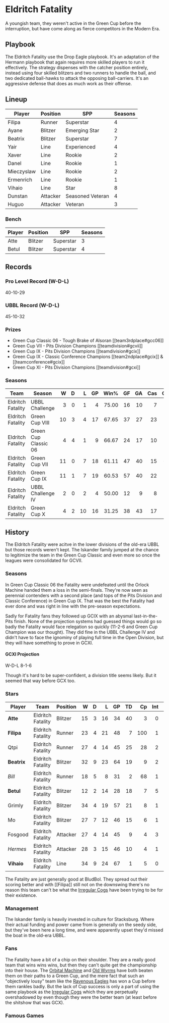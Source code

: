 # Eldritch Fatality

A youngish team, they weren't active in the Green Cup before the interruption, but have come along as fierce competitors in the Modern Era.

## Playbook

The Eldritch Fatality use the Drop Eagle playbook. It's an adaptation of the Hermann playbook that again requires more skilled players to run it effectively. The strategy dispenses with the catcher position entirely, instead using four skilled blitzers and two runners to handle the ball, and two dedicated ball-hawks to attack the opposing ball-carriers. It's an aggressive defense that does as much work as their offense.

## Lineup

| Player    | Position  | SPP | Seasons |
|-----------|-----------|-----|---------|
| Filipa     | Runner    |  Superstar |       4 |
| Ayane      | Blitzer   |   Emerging Star |       2 |
| Beatrix    | Blitzer   |  Superstar |       7 |
| Yair       | Line   |   Experienced |       4 |
| Xaver      | Line   |    Rookie |       2 |
| Danel      | Line   |    Rookie |       1 |
| Mieczyslaw | Line   |    Rookie |       2 |
| Ermenrich  | Line   |    Rookie |       1 |
| Vihaio     | Line   |   Star |       8 |
| Dunstan    | Attacker |   Seasoned Veteran |       4 |
| Huguo      | Attacker |   Veteran |       3 |


### Bench

| Player    | Position  | SPP | Seasons |
|-----------|-----------|-----|---------|
| Atte       | Blitzer   |  Superstar |       3 |
| Betul      | Blitzer   |  Superstar |       4 |

## Records

### Pro Level Record (W-D-L)

40-10-29

### UBBL Record (W-D-L)

45-10-32

### Prizes

* Green Cup Classic 06 - Tough Brake of Alsoran [[team3rdplace#gcc06]]
* Green Cup VII - Pits Division Champions [[teamdivision#gcvii]]
* Green Cup IX - Pits Division Champions [[teamdivision#gcix]]
* Green Cup IX - Classic Conference Champions [[team2ndplace#gcix]] & [[teamconference#gcix]]
* Green Cup XI - Pits Division Champions [[teamdivision#gcxi]]

### Seasons

| Team      | Season             | W  | D | L | GP | Win% | GF   | GA   | Cas  | CDif | FF   |
|-----------|--------------------|--:|--:|--:|---:|-----:|---:|---:|----:|-----:|---:|
| Eldritch Fatality | UBBL Challenge       |    3 |    0 |    1 |      4 |      75.00 |   16 |   10 |    7 |      1 |    1 |
| Eldritch Fatality | Green Cup VIII       |   10 |    3 |    4 |     17 | 67.65 |   37 |   27 |   23 |      5 |   -1 |
| Eldritch Fatality | Green Cup Classic 06 |    4 |    4 |    1 |      9 | 66.67 |   24 |   17 |   10 |      1 |    2 |
| Eldritch Fatality | Green Cup VII        |   11 |    0 |    7 |     18 | 61.11 |   47 |   40 |   15 |    -11 |    2 |
| Eldritch Fatality | Green Cup IX         |   11 |    1 |    7 |     19 | 60.53 |   57 |   40 |   22 |      1 |   -1 |
| Eldritch Fatality | UBBL Challenge IV    |    2 |    0 |    2 |      4 |      50.00 |   12 |    9 |    8 |     -1 |    2 |
| Eldritch Fatality | Green Cup X          |    4 |    2 |   10 |     16 |   31.25 |   38 |   43 |   17 |     -7 |   -2 |

## History

The Eldritch Fatality were acitve in the lower divisions of the old-era UBBL but those records weren't kept. The Iskander family jumped at the chance to legitimize the team in the Green Cup Classic and even more so once the leagues were consolidated for GCVII.

### Seasons

In Green Cup Classic 06 the Fatality were undefeated until the Orlock Machine handed them a loss in the semi-finals. They're now seen as perennial contenders with a second place (and tops of the Pits Division and Classic Conference) in Green Cup IX. That was the best the Fatality had ever done and was right in line with the pre-season expectations.

Sadly for Fatality fans they followed up GCIX with an abysmal last-in-the-Pits finish. None of the projection systems had guessed things would go so badly the Fatality would face relegation so quickly (11-2-6 and Green Cup Champion was our thought). They did fine in the UBBL Challenge IV and didn't have to face the ignominy of playing full time in the Open Division, but they will have something to prove in GCXI.  

#### GCXI Projection

W-D-L 8-1-6 

Though it's hard to be super-confident, a division title seems likely. But it seemed that way before GCX too.

### Stars

| Player           | Team        | Position      | W | D | L | GP | TD | Cp | Int | BH | SI | Ki | MVP | SPP |
|------------------|-------------|---------------|--:|--:|--:|---:|---:|---:|----:|---:|---:|---:|----:|----:|
| **Atte**     | Eldritch Fatality | Blitzer   |   15 |    3 |   16 |   34 |   40 |    3 |    0 |    1 |    0 |    0 |    6 |  155 |
| **Filipa**   | Eldritch Fatality | Runner    |   23 |    4 |   21 |   48 |    7 |  100 |    1 |    0 |    1 |    0 |    4 |  145 |
| Qtpi    | Eldritch Fatality | Runner    |   27 |    4 |   14 |   45 |   25 |   28 |    2 |    1 |    0 |    0 |    2 |  119 |
| **Beatrix**  | Eldritch Fatality | Blitzer   |   32 |    9 |   23 |   64 |   19 |    9 |    2 |    4 |    0 |    0 |    6 |  108 |
| *Bill*    | Eldritch Fatality | Runner    |   18 |    5 |    8 |   31 |    2 |   68 |    1 |    1 |    0 |    0 |    5 |  103 |
| **Betul**    | Eldritch Fatality | Blitzer   |   12 |    2 |   14 |   28 |   18 |    7 |    5 |    1 |    0 |    0 |    6 |  103 |
| Grimly  | Eldritch Fatality | Blitzer   |   34 |    4 |   19 |   57 |   21 |    8 |    1 |    5 |    2 |    1 |    2 |   99 |
| Mo      | Eldritch Fatality | Blitzer   |   27 |    7 |   12 |   46 |   15 |    6 |    1 |    3 |    0 |    1 |    4 |   81 |
| Fosgood | Eldritch Fatality | Attacker |   27 |    4 |   14 |   45 |    9 |    4 |    3 |    5 |    1 |    0 |    4 |   69 |
| *Hermes*  | Eldritch Fatality | Attacker |   28 |    3 |   15 |   46 |   10 |    4 |    1 |    3 |    2 |    0 |    4 |   66 |
| **Vihaio**   | Eldritch Fatality | Line   |   34 |    9 |   24 |   67 |    1 |    5 |    0 |    7 |    5 |    0 |    5 |   57 |

The Fatality are just generally good at BludBol. They spread out their scoring better and with [[Filipa]] still not on the downswing there's no reason this team can't be what the [Irregular Cogs](irregularcogs) have been trying to be for their existence.

### Management

The Iskander family is heavily invested in culture for Stacksburg. Where their actual funding and power came from is generally on the seedy side, but they've been here a long time, and were apparently upset they'd missed the boat in the old-era UBBL. 

### Fans

The Fatality have a bit of a chip on their shoulder. They are a really good team that wins wins wins, but then they can't quite get the championship into their house. The [Orbital Machine](orbitalmachine) and [Old Wyrms](oldwyrms) have both beaten them on their paths to a Green Cup, and the mere fact that such an "objectively lousy" team like the [Ravenous Eagles](ravenouseagles) has won a Cup before them rankles badly. But the lack of Cup success is only a part of using the same playbook as the [Irregular Cogs](irregularcogs) which they are perpetually overshadowed by even though they were the better team (at least before the shitshow that was GCX).

### Famous Games
 
 